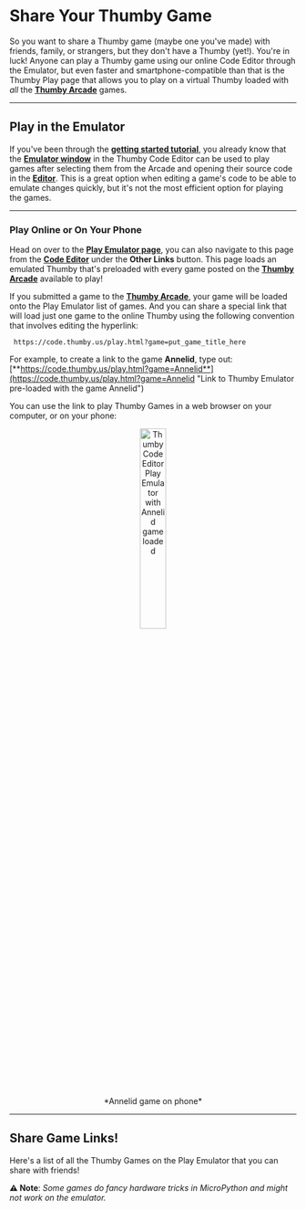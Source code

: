 # Share Your Thumby Game

So you want to share a Thumby game (maybe one you've made) with friends, family, or strangers, but they don't have a Thumby (yet!). You're in luck! Anyone can play a Thumby game using our online Code Editor through the Emulator, but even faster and smartphone-compatible than that is the Thumby Play page that allows you to play on a virtual Thumby loaded with *all* the [**Thumby Arcade**](https://arcade.thumby.us/) games.

---

## Play in the Emulator

If you've been through the [**getting started tutorial**](/Code-Editor/Get-Started/), you already know that the [**Emulator window**](/Code-Editor/Widget-panels/#emulator) in the Thumby Code Editor can be used to play games after selecting them from the Arcade and opening their source code in the 
[**Editor**](/Code-Editor/Widget-panels/#code-editor). This is a great option when editing a game's code to be able to emulate changes quickly, but it's not the most efficient option for playing the games. 

---

### Play Online or On Your Phone

Head on over to the [**Play Emulator page**](https://code.thumby.us/play.html), you can also navigate to this page from the [**Code Editor**](https://code.thumby.us/ "Thumby Online Code Editor") under the **Other Links** button. This page loads an emulated Thumby that's preloaded with every game posted on the [**Thumby Arcade**](https://arcade.thumby.us/) available to play!

If you submitted a game to the [**Thumby Arcade**](https://arcade.thumby.us/), your game will be loaded onto the Play Emulator list of games. And you can share a special link that will load just one game to the online Thumby using the following convention that involves editing the hyperlink:

```
 https://code.thumby.us/play.html?game=put_game_title_here
```

For example, to create a link to the game **Annelid**, type out: 
</br>
[**https://code.thumby.us/play.html?game=Annelid**](https://code.thumby.us/play.html?game=Annelid "Link to Thumby Emulator pre-loaded with the game Annelid")

You can use the link to play Thumby Games in a web browser on your computer, or on your phone:

<center><img width="30%" height="30%" alt="Thumby Code Editor Play Emulator with Annelid game loaded" src="/images/play-emulator-on-phone.png"  />
</center>
<center>*Annelid game on phone*</center> 

---

## Share Game Links!

Here's a list of all the Thumby Games on the Play Emulator that you can share with friends!

<center>
<div id="emuLinks"></div>
<script>
fetch('https://raw.githubusercontent.com/TinyCircuits/TinyCircuits-Thumby-Games/master/url_list.txt').then((r) => {
  var i = j = 0;
  r.text().then((gameList) => {
    var games = []
    while((j = gameList.indexOf("NAME=", i)) !== -1){
      var game = gameList.substring(j+5, gameList.indexOf("\n", j+5));
      games.push('<a href="https://code.thumby.us/play.html?game=' +
        encodeURIComponent(game) + '"><b>' + game + "</b></a>");
       i = j + 1;
    }
    games.sort();
    console.log(games);
    document.getElementById('emuLinks').innerHTML = games.join('<br>');
  });
});
</script>
</center>

**⚠ Note**: *Some games do fancy hardware tricks in MicroPython and might not work on the emulator.*